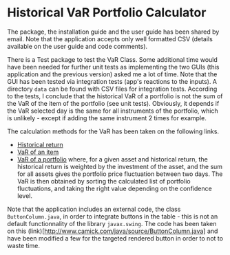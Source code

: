 # Historical VaR Portfolio Calculator

The package, the installation guide and the user guide has been shared by email. Note that the application accepts only well formatted CSV (details available on the user guide and code comments).

There is a Test package to test the VaR Class. Some additional time would have been needed for further unit tests as implementing the two GUIs (this application and the previous version) asked me a lot of time. Note that the GUI has been tested via integration tests (app's reactions to the inputs). A directory `data` can be found with CSV files for integration tests.
According to the tests, I conclude that the historical VaR of a portfolio is not the sum of the VaR of the item of the portfolio (see unit tests). Obviously, it depends if the VaR selected day is the same for all instruments of the portfolio, which is unlikely - except if adding the same instrument 2 times for example.

The calculation methods for the VaR has been taken on the following links.
  
  - [Historical return](https://corporatefinanceinstitute.com/resources/knowledge/trading-investing/historical-returns/)
  - [VaR of an item](https://corporatefinanceinstitute.com/resources/knowledge/trading-investing/value-at-risk-var/#:~:text=The%20historical%20method%20is%20the,250%20scenarios%20for%20future%20value.) 
  - [VaR of a portfolio](https://www.youtube.com/watch?v=55O4JB9nw9k) where, for a given asset and historical return, the historical return is weighted by the investment of the asset, and the sum for all assets gives the portfolio price fluctuation between two days. The VaR is then obtained by sorting the calculated list of portfolio fluctuations, and taking the right value depending on the confidence level.

Note that the application includes an external code, the class `ButtonColumn.java`, in order to integrate buttons in the table - this is not an default functionnality of the library `javax.swing`. The code has been taken on this (link)[http://www.camick.com/java/source/ButtonColumn.java] and have been modified a few for the targeted rendered button in order to not to waste time.



